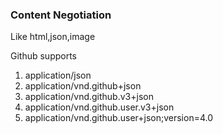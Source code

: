 
### Content Negotiation 

Like html,json,image 

Github supports
1. application/json
2. application/vnd.github+json
3. application/vnd.github.v3+json
4. application/vnd.github.user.v3+json
5. application/vnd.github.user+json;version=4.0
